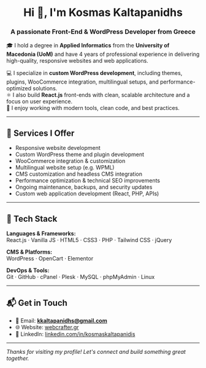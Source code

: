 <h1 align="center">Hi 👋, I'm Kosmas Kaltapanidhs</h1>
<h3 align="center">A passionate Front-End & WordPress Developer from Greece</h3>

🎓 I hold a degree in **Applied Informatics** from the **University of Macedonia (UoM)** and have 4 years of professional experience in delivering high-quality, responsive websites and web applications.

💻 I specialize in **custom WordPress development**, including themes, plugins, WooCommerce integration, multilingual setups, and performance-optimized solutions.  
⚛️ I also build **React.js** front-ends with clean, scalable architecture and a focus on user experience.  
🔧 I enjoy working with modern tools, clean code, and best practices.

---

## 🔧 Services I Offer

- Responsive website development  
- Custom WordPress theme and plugin development  
- WooCommerce integration & customization  
- Multilingual website setup (e.g. WPML)  
- CMS customization and headless CMS integration  
- Performance optimization & technical SEO improvements  
- Ongoing maintenance, backups, and security updates  
- Custom web application development (React, PHP, APIs)

---

## 🧰 Tech Stack

**Languages & Frameworks:**  
React.js · Vanilla JS · HTML5 · CSS3 · PHP · Tailwind CSS · jQuery  

**CMS & Platforms:**  
WordPress · OpenCart · Elementor  

**DevOps & Tools:**  
Git · GitHub · cPanel · Plesk · MySQL · phpMyAdmin · Linux  

---

## 📬 Get in Touch

- 📧 Email: **kkaltapanidhs@gmail.com**  
- 🌐 Website: [webcrafter.gr](https://webcrafter.gr)  
- 💼 LinkedIn: [linkedin.com/in/kosmaskaltapanidis](https://linkedin.com/in/kosmaskaltapanidis)

---

_Thanks for visiting my profile! Let's connect and build something great together._
